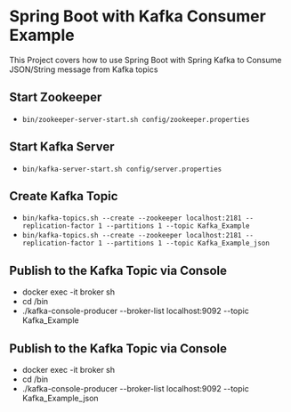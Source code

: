 # Spring Boot with Kafka Consumer Example

This Project covers how to use Spring Boot with Spring Kafka to Consume JSON/String message from Kafka topics
## Start Zookeeper
- `bin/zookeeper-server-start.sh config/zookeeper.properties`

## Start Kafka Server
- `bin/kafka-server-start.sh config/server.properties`

## Create Kafka Topic
- `bin/kafka-topics.sh --create --zookeeper localhost:2181 --replication-factor 1 --partitions 1 --topic Kafka_Example`
- `bin/kafka-topics.sh --create --zookeeper localhost:2181 --replication-factor 1 --partitions 1 --topic Kafka_Example_json`

## Publish to the Kafka Topic via Console
-  docker exec -it broker sh
- cd /bin
- ./kafka-console-producer --broker-list localhost:9092 --topic Kafka_Example
## Publish to the Kafka Topic via Console
-  docker exec -it broker sh
- cd /bin
- ./kafka-console-producer --broker-list localhost:9092 --topic Kafka_Example_json


